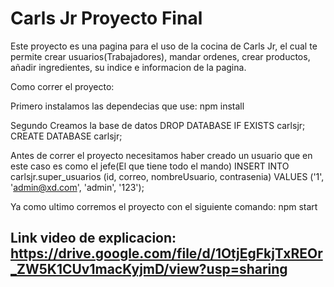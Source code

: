 # Carls Jr Proyecto Final
Este proyecto es una pagina para el uso de la cocina de Carls Jr, el cual te permite crear usuarios(Trabajadores), mandar ordenes, crear productos, añadir ingredientes, su indice e informacion de la pagina.

Como correr el proyecto:

Primero instalamos las dependecias que use:
npm install

Segundo Creamos la base de datos
DROP DATABASE IF EXISTS carlsjr;
CREATE DATABASE carlsjr;

Antes de correr el proyecto necesitamos haber creado un usuario que en este caso es como el jefe(El que tiene todo el mando)
INSERT INTO carlsjr.super_usuarios (id, correo, nombreUsuario, contrasenia) VALUES ('1', 'admin@xd.com', 'admin', '123');

Ya como ultimo corremos el proyecto con el siguiente comando:
npm start


Link video de explicacion:
https://drive.google.com/file/d/1OtjEgFkjTxREOr_ZW5K1CUv1macKyjmD/view?usp=sharing
---
